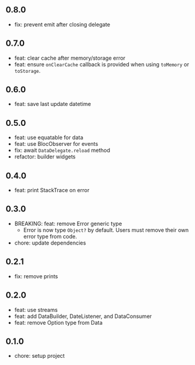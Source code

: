 ## 0.8.0

* fix: prevent emit after closing delegate

## 0.7.0

* feat: clear cache after memory/storage error
* feat: ensure `onClearCache` callback is provided when using `toMemory` or `toStorage`.

## 0.6.0

* feat: save last update datetime

## 0.5.0

* feat: use equatable for data
* feat: use BlocObserver for events
* fix: await `DataDelegate.reload` method
* refactor: builder widgets

## 0.4.0

* feat: print StackTrace on error

## 0.3.0

* BREAKING: feat: remove Error generic type
    * Error is now type `Object?` by default. Users must remove their own error type from code.
* chore: update dependencies

## 0.2.1

* fix: remove prints

## 0.2.0

* feat: use streams
* feat: add DataBuilder, DateListener, and DataConsumer
* feat: remove Option type from Data

## 0.1.0

* chore: setup project
